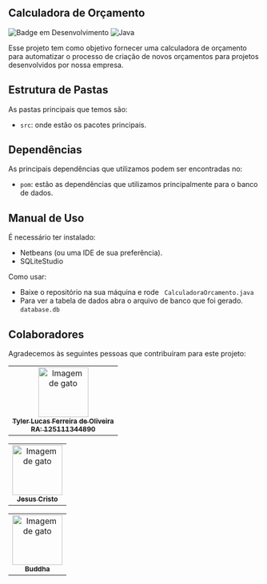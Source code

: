 
## Calculadora de Orçamento
![Badge em Desenvolvimento](http://img.shields.io/static/v1?label=STATUS&message=EM%20DESENVOLVIMENTO&color=GREEN&style=for-the-badge)
![Java](https://img.shields.io/badge/Java-ED8B00?style=for-the-badge&logo=java&logoColor=white)


Esse projeto tem como objetivo fornecer uma calculadora de orçamento para automatizar o processo de criação de novos orçamentos para projetos desenvolvidos por nossa empresa.

## Estrutura de Pastas

As pastas principais que temos são:

-   `src`: onde estão os pacotes principais.


## Dependências

As principais dependências que utilizamos podem ser encontradas no:
-   `pom`: estão as dependências que utilizamos principalmente para o banco de dados.


## Manual de Uso
É necessário ter instalado:
- Netbeans (ou uma IDE de sua preferência).
- SQLiteStudio

Como usar:
- Baixe o repositório na sua máquina e rode
` CalculadoraOrcamento.java`
- Para ver a tabela de dados abra o arquivo de banco que foi gerado.
`database.db` 

##  Colaboradores

Agradecemos às seguintes pessoas que contribuíram para este projeto:

<table>
  <tr>
    <td align="center">
      <a href="#">
        <img src="https://thumbs.dreamstime.com/b/gato-preto-bonito-com-olhos-amarelos-36144068.jpg" width="100px;" alt="Imagem de gato"/><br>
        <sub>
          <b>Tyler Lucas Ferreira de Oliveira</b><br>
                    <b>RA: 125111344890</b>
        </sub>
      </a>
    </td>
    <table>
  <tr>
    <td align="center">
      <a href="#">
        <img src="https://http2.mlstatic.com/D_NQ_NP_776608-MLB26589029684_012018-O.jpg" width="100px;" alt="Imagem de gato"/><br>
        <sub>
          <b>Jesus Cristo</b>
        </sub>
      </a>
    </td>
        <table>
  <tr>
    <td align="center">
      <a href="#">
        <img src="https://voltaaosupremobr.files.wordpress.com/2013/02/28-r-artigo-buddha-e-o-culto-da-nc3a3o-violc3aancia-bg-1100-1.jpg?w=584" width="100px;" alt="Imagem de gato"/><br>
        <sub>
          <b>Buddha</b>
        </sub>
      </a>
    </td>

